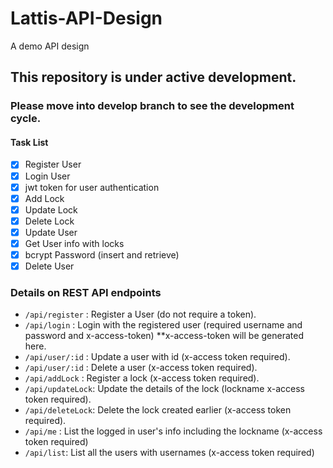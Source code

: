 # Lattis-API-Design
A demo API design 

## This repository is under active development.

### Please move into develop branch to see the development cycle.

#### Task List

- [x] Register User
- [x] Login User
- [x] jwt token for user authentication
- [x] Add Lock
- [x] Update Lock
- [x] Delete Lock
- [x] Update User
- [x] Get User info with locks
- [x] bcrypt Password (insert and retrieve)
- [x] Delete User

### Details on REST API endpoints

- `/api/register` : Register a User (do not require a token).
- `/api/login` : Login with the registered user (required username and password and x-access-token) **x-access-token will be generated here.
- `/api/user/:id` : Update a user with id (x-access token required).
- `/api/user/:id` : Delete a user (x-access token required).
- `/api/addLock` : Register a lock (x-access token required).
- `/api/updateLock`: Update the details of the lock (lockname x-access token required).
- `/api/deleteLock`: Delete the lock created earlier (x-access token required).
- `/api/me` : List the logged in user's info including the lockname (x-access token required)
- `/api/list`: List all the users with usernames (x-access token required)